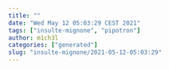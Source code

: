 ```yaml
---
title: ""
date: "Wed May 12 05:03:29 CEST 2021"
tags: ["insulte-mignone", "pipotron"]
author: m1ch3l
categories: ["generated"]
slug: "insulte-mignone/2021-05-12-05:03:29"
---
```



